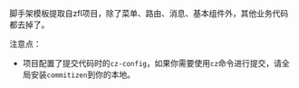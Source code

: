 脚手架模板提取自zfl项目，除了菜单、路由、消息、基本组件外，其他业务代码都去掉了。

注意点：
- 项目配置了提交代码时的`cz-config`，如果你需要使用`cz`命令进行提交，请全局安装`commitizen`到你的本地。

